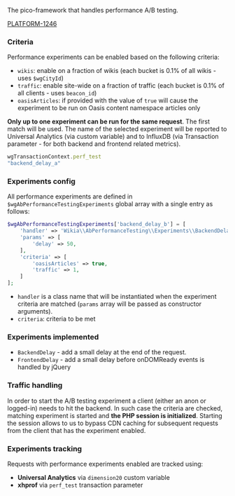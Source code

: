 The pico-framework that handles performance A/B testing.

[PLATFORM-1246](https://wikia-inc.atlassian.net/browse/PLATFORM-1246)

### Criteria

Performance experiments can be enabled based on the following criteria:

*  `wikis`: enable on a fraction of wikis (each bucket is 0.1% of all wikis - uses `$wgCityId`)
* `traffic`: enable site-wide on a fraction of traffic (each bucket is 0.1% of all clients - uses `beacon_id`)
* `oasisArticles`: if provided with the value of `true` will cause the experiment to be run on Oasis content namespace articles only

**Only up to one experiment can be run for the same request**. The first match will be used. The name of the selected experiment will be reported to Universal Analytics (via custom variable) and to InfluxDB (via Transaction parameter - for both backend and frontend related metrics).

```js
wgTransactionContext.perf_test
"backend_delay_a"
```

### Experiments config

All performance experiments are defined in `$wgAbPerformanceTestingExperiments` global array with a single entry as follows:

```php
$wgAbPerformanceTestingExperiments['backend_delay_b'] = [
	'handler' => 'Wikia\\AbPerformanceTesting\\Experiments\\BackendDelay',
	'params' => [
		'delay' => 50,
	],
	'criteria' => [
		'oasisArticles' => true,
		'traffic' => 1,
	]
];
```

* `handler` is a class name that will be instantiated when the experiment criteria are matched (`params` array will be passed as constructor arguments).
* `criteria`: criteria to be met

### Experiments implemented

* `BackendDelay` - add a small delay at the end of the request.
* `FrontendDelay` - add a small delay before onDOMReady events is handled by jQuery

### Traffic handling

In order to start the A/B testing experiment a client (either an anon or logged-in) needs to hit the backend. In such case the criteria are checked, matching experiment is started and **the PHP session is initialized**.
Starting the session allows to us to bypass CDN caching for subsequent requests from the client that has the experiment enabled.

### Experiments tracking

Requests with performance experiments enabled are tracked using:

* **Universal Analytics** via `dimension20` custom variable
* **xhprof** via `perf_test` transaction parameter
